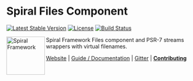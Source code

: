 Spiral Files Component
======================
[![Latest Stable Version](https://poser.pugx.org/spiral/files/v/stable)](https://packagist.org/packages/spiral/files) 
[![License](https://poser.pugx.org/spiral/files/license)](https://packagist.org/packages/spiral/files) 
[![Build Status](https://travis-ci.org/spiral/files.svg?branch=master)](https://travis-ci.org/spiral/files)

<img src="https://raw.githubusercontent.com/spiral/guide/master/resources/logo.png" height="100px" alt="Spiral Framework" align="left"/>

Spiral Framework Files component and PSR-7 streams wrappers with virtual filenames.

[Website](https://spiral-framework.com) | [Guide / Documentation](https://spiral-framework.com/guide) | [Gitter](https://gitter.im/spiral/hotline) |   [**Contributing**](https://github.com/spiral/guide/blob/master/contributing.md)
